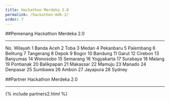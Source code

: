 ```yaml
---
title: Hackathon Merdeka 2.0
permalink: /hackathon-mdk-2/
order: 7
---
```


##Pemenang Hackathon Merdeka 2.0
- - -
No.	Wilayah
1	Banda Aceh
2	Toba
3	Medan
4	Pekanbaru
5	Palembang
6	Belitung
7	Tangerang
8	Depok
9	Bogor
10	Bandung
11	Garut
12	Cirebon
13	Banyumas
14	Wonosobo
15	Semarang
16	Yogyakarta
17	Surabaya
18	Malang
19	Pontianak
20	Balikpapan
21	Makassar
22	Mamuju
23	Manado
24	Denpasar
25	Sumbawa
26	Ambon
27	Jayapura
28	Sydney

##Partner Hackathon Merdeka 2.0
- - -
{% include partners2.html %}